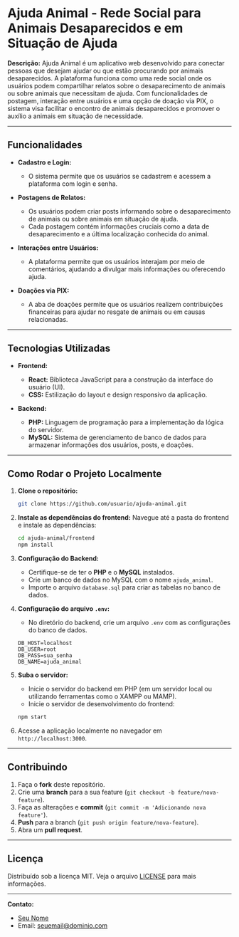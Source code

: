 
# **Ajuda Animal - Rede Social para Animais Desaparecidos e em Situação de Ajuda**

**Descrição:**
Ajuda Animal é um aplicativo web desenvolvido para conectar pessoas que desejam ajudar ou que estão procurando por animais desaparecidos. A plataforma funciona como uma rede social onde os usuários podem compartilhar relatos sobre o desaparecimento de animais ou sobre animais que necessitam de ajuda. Com funcionalidades de postagem, interação entre usuários e uma opção de doação via PIX, o sistema visa facilitar o encontro de animais desaparecidos e promover o auxílio a animais em situação de necessidade.

---

## **Funcionalidades**

- **Cadastro e Login:**
  - O sistema permite que os usuários se cadastrem e acessem a plataforma com login e senha.
  
- **Postagens de Relatos:**
  - Os usuários podem criar posts informando sobre o desaparecimento de animais ou sobre animais em situação de ajuda. 
  - Cada postagem contém informações cruciais como a data de desaparecimento e a última localização conhecida do animal.

- **Interações entre Usuários:**
  - A plataforma permite que os usuários interajam por meio de comentários, ajudando a divulgar mais informações ou oferecendo ajuda.

- **Doações via PIX:**
  - A aba de doações permite que os usuários realizem contribuições financeiras para ajudar no resgate de animais ou em causas relacionadas.

---

## **Tecnologias Utilizadas**

- **Frontend:**
  - **React:** Biblioteca JavaScript para a construção da interface do usuário (UI).
  - **CSS:** Estilização do layout e design responsivo da aplicação.

- **Backend:**
  - **PHP:** Linguagem de programação para a implementação da lógica do servidor.
  - **MySQL:** Sistema de gerenciamento de banco de dados para armazenar informações dos usuários, posts, e doações.

---

## **Como Rodar o Projeto Localmente**

1. **Clone o repositório:**
   ```bash
   git clone https://github.com/usuario/ajuda-animal.git
   ```

2. **Instale as dependências do frontend:**
   Navegue até a pasta do frontend e instale as dependências:
   ```bash
   cd ajuda-animal/frontend
   npm install
   ```

3. **Configuração do Backend:**
   - Certifique-se de ter o **PHP** e o **MySQL** instalados.
   - Crie um banco de dados no MySQL com o nome `ajuda_animal`.
   - Importe o arquivo `database.sql` para criar as tabelas no banco de dados.

4. **Configuração do arquivo `.env`:**
   - No diretório do backend, crie um arquivo `.env` com as configurações do banco de dados.
   ```plaintext
   DB_HOST=localhost
   DB_USER=root
   DB_PASS=sua_senha
   DB_NAME=ajuda_animal
   ```

5. **Suba o servidor:**
   - Inicie o servidor do backend em PHP (em um servidor local ou utilizando ferramentas como o XAMPP ou MAMP).
   - Inicie o servidor de desenvolvimento do frontend:
   ```bash
   npm start
   ```

6. Acesse a aplicação localmente no navegador em `http://localhost:3000`.

---

## **Contribuindo**

1. Faça o **fork** deste repositório.
2. Crie uma **branch** para a sua feature (`git checkout -b feature/nova-feature`).
3. Faça as alterações e **commit** (`git commit -m 'Adicionando nova feature'`).
4. **Push** para a branch (`git push origin feature/nova-feature`).
5. Abra um **pull request**.

---

## **Licença**

Distribuído sob a licença MIT. Veja o arquivo [LICENSE](LICENSE) para mais informações.

---

**Contato:**
- [Seu Nome](https://www.linkedin.com/in/seu-nome)
- Email: seuemail@dominio.com

